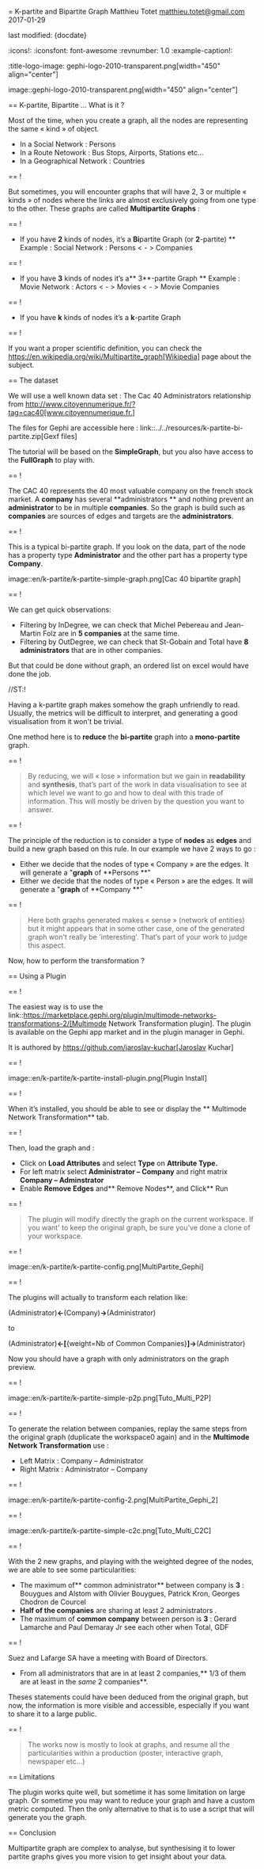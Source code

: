 =  K-partite and Bipartite Graph
Matthieu Totet <matthieu.totet@gmail.com>
2017-01-29

last modified: {docdate}

:icons!:
:iconsfont:   font-awesome
:revnumber: 1.0
:example-caption!:

:title-logo-image: gephi-logo-2010-transparent.png[width="450" align="center"]

image::gephi-logo-2010-transparent.png[width="450" align="center"]



== K-partite, Bipartite … What is it ?

Most of the time, when you create a graph, all the nodes are representing the same « kind » of object.

*   In a Social Network : Persons
*   In a Route Netowork : Bus Stops, Airports, Stations etc…
*   In a Geographical Network  : Countries

== !

But sometimes, you will encounter graphs that will have 2, 3 or multiple « kinds » of nodes where the links are almost exclusively going from one type to the other. These
graphs are called **Multipartite Graphs** :

== !

* If you have **2** kinds of nodes, it’s a **Bi**partite Graph (or **2**-partite)
** Example : Social Network : Persons < - > Companies

== !


* If you have **3** kinds of nodes it’s a** 3**-partite Graph
** Example : Movie Network : Actors < - > Movies < - > Movie Companies

== !

* If you have **k** kinds of nodes it’s a **k**-partite Graph

== !

If you want a proper scientific definition, you can check the https://en.wikipedia.org/wiki/Multipartite_graph[Wikipedia] page about the subject.


== The dataset

We will use a well known data set : The Cac 40 Administrators relationship from http://www.citoyennumerique.fr/?tag=cac40[www.citoyennumerique.fr.]

The files for Gephi are accessible here : link::../../resources/k-partite-bi-partite.zip[Gexf files]

The tutorial will be based on the **SimpleGraph**, but you also have access to the **FullGraph** to play with.

== !

The CAC 40 represents the 40 most valuable company on the french stock market. A **company** has several **administrators ** and nothing prevent an **administrator** to be in multiple **companies**. So the graph is build such as **companies** are sources of edges and targets are the **administrators**.

== !

This is a typical bi-partite graph. If you look on the data, part of the node has a property type **Administrator** and the other part has a property type **Company**.

image::en/k-partite/k-partite-simple-graph.png[Cac 40 bipartite graph]


== !

We can get quick observations:

*   Filtering by InDegree, we can check that Michel Pebereau and Jean-Martin Folz are in **5 companies** at the same time.
*   Filtering by OutDegree, we can check that St-Gobain and Total have **8 administrators** that are in other companies.

But that could be done without graph, an ordered list on excel would have done the job.


//ST:!

Having a k-partite graph makes somehow the graph unfriendly to read. Usually, the metrics will be difficult to interpret, and
generating a good visualisation from it won't be trivial.

One method here is to **reduce** the **bi-partite** graph into a **mono-partite** graph.

== !


> By reducing, we will « lose » information but we gain in **readability** and **synthesis**,
> that’s part of the work in data visualisation to see at which level we
> want to go and how to deal with this trade of information. This will
> mostly be driven by the question you want to answer.

== !

The principle of the reduction is to consider a type of **nodes** as **edges** and build a new graph based on this rule.
In our example we have 2 ways to go :

*   Either we decide that the nodes of type « Company  » are the edges. It will generate a "**graph** of **Persons **"
*   Either we decide that the nodes of type « Person  » are the edges. It will generate a "**graph** of **Company **"

== !

> Here both graphs generated makes « sense » (network of
> entities) but it might appears that in some other case, one of the generated graph won't really be 'interesting'.
>  That’s part of your work to judge this aspect.

Now, how to perform the transformation ?


== Using a Plugin


== !

The easiest way is to use the link::https://marketplace.gephi.org/plugin/multimode-networks-transformations-2/[Multimode Network Transformation plugin].
The plugin is available on the Gephi app market and in the plugin manager in Gephi.

It is authored by https://github.com/jaroslav-kuchar[Jaroslav Kuchar]

== !

image::en/k-partite/k-partite-install-plugin.png[Plugin Install]

== !

When it’s installed, you should be able to see or display the ** Multimode Network Transformation** tab.

== !

Then, load the graph and :

*   Click on **Load Attributes** and select **Type** on **Attribute Type.**
*   For left matrix select **Administrator – Company**  and right matrix **Company – Adminstrator**
*   Enable **Remove Edges** and** Remove Nodes**, and Click** Run

== !

> The plugin will modify directly the graph on the current workspace. If you want' to keep the original graph, be sure
> you've done a clone of your workspace.

== !

image::en/k-partite/k-partite-config.png[MultiPartite_Gephi]


== !

The plugins will actually to transform each relation like:

(Administrator)**<-**(Company)**->**(Administrator)

to

(Administrator)**<-[**{weight=Nb of Common Companies}**]->**(Administrator)

Now you should have a graph with only administrators on the graph preview.

== !

image::en/k-partite/k-partite-simple-p2p.png[Tuto_Multi_P2P]


== !

To generate the relation between companies, replay the same steps
from the original graph (duplicate the workspace0 again) and in the **Multimode Network Transformation** use :

*   Left Matrix : Company – Administrator
*   Right Matrix : Administrator – Company

== !

image::en/k-partite/k-partite-config-2.png[MultiPartite_Gephi_2]

== !

image::en/k-partite/k-partite-simple-c2c.png[Tuto_Multi_C2C]

== !

With the 2 new graphs, and playing with the weighted degree of the nodes, we are able to see some particularities:

*   The maximum of** common administrator** between company is **3** : Bouygues and Alstom with Olivier Bouygues, Patrick Kron, Georges Chodron de Courcel
*   **Half of the companies** are sharing at least 2 administrators .
*   The maximum of **common company** between person is **3**
 : Gerard Lamarche and Paul Demaray Jr see each other when Total, GDF

== !

Suez and Lafarge SA have a meeting with Board of Directors.
*   From all administrators that are in at least 2 companies,** 1/3 of them are at least in the _same_ 2 companies**.

Theses statements could have been deduced from the original graph, but now, the information is more visible and accessible, especially if you want to share it to a large public.

== !

> The works now is mostly to look at graphs, and resume all
>  the particularities within a production (poster, interactive graph,
> newspaper etc…)


== Limitations

The plugin works quite well, but sometime it has some limitation on large graph. Or sometime you may want to reduce your graph and have a custom metric computed. Then the only alternative to that is to use a script that will generate you the graph.


== Conclusion

Multipartite graph are complex to analyse, but synthesising  it to lower partite graphs gives you more vision to get insight about your data.
